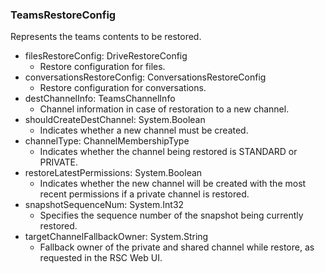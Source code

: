 ### TeamsRestoreConfig
Represents the teams contents to be restored.

- filesRestoreConfig: DriveRestoreConfig
  - Restore configuration for files.
- conversationsRestoreConfig: ConversationsRestoreConfig
  - Restore configuration for conversations.
- destChannelInfo: TeamsChannelInfo
  - Channel information in case of restoration to a new channel.
- shouldCreateDestChannel: System.Boolean
  - Indicates whether a new channel must be created.
- channelType: ChannelMembershipType
  - Indicates whether the channel being restored is STANDARD or PRIVATE.
- restoreLatestPermissions: System.Boolean
  - Indicates whether the new channel will be created with the most recent permissions if a private channel is restored.
- snapshotSequenceNum: System.Int32
  - Specifies the sequence number of the snapshot being currently restored.
- targetChannelFallbackOwner: System.String
  - Fallback owner of the private and shared channel while restore, as requested in the RSC Web UI.
